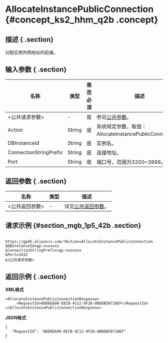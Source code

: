 # AllocateInstancePublicConnection {#concept_ks2_hhm_q2b .concept}

## 描述 { .section}

分配实例外网地址的前缀。

## 输入参数 { .section}

|名称|类型|是否必须|描述|
|--|--|----|--|
|<公共请求参数\>|-|是|参见[公共参数](intl.zh-CN/API参考/公共参数.md#)。|
|Action|String|是|系统规定参数，取值：AllocateInstancePublicConnection。|
|DBInstanceId|String|是|实例名。|
|ConnectionStringPrefix|String|是|连接地址。|
|Port|String|是|端口号，范围为3200~3999。|

## 返回参数 { .section}

|名称|类型|描述|
|--|--|--|
|<公共返回参数\>|-|详见[公共返回参数](intl.zh-CN/API参考/公共参数.md#section_apd_1rv_3bb)。|

## 请求示例 {#section_mgb_1p5_42b .section}

```

https://gpdb.aliyuncs.com/?Action=AllocateInstancePublicConnection
&DBInstanceId=gp-xxxxxxx
&ConnectionStringPrefix=gp-xxxxxxx
&Port=3432
&<公共请求参数>
```

## 返回示例 { .section}

**XML格式**

```
<AllocateInstancePublicConnectionResponse>  
     <RequestId>ADD6EA90-EECB-4C12-9F26-0B6DB58710EF</RequestId>
</AllocateInstancePublicConnectionResponse>
```

**JSON格式**

```
{
   "RequestId": "ADD6EA90-EECB-4C12-9F26-0B6DB58710EF"
}
```

